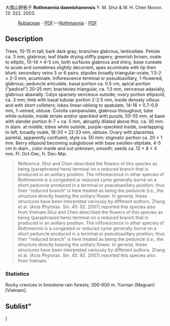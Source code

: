 大围山野栀子 **Rothmannia daweishanensis** Y. M. Shui & W. H. Chen Novon. 13: 322. 2003.

> [Rubiaceae](http://www.iplant.cn/info/Rubiaceae?t=foc) - [PDF](http://www.iplant.cn/foc/pdf/Rubiaceae.pdf)>>[Rothmannia](http://www.iplant.cn/info/Rothmannia?t=foc) - [PDF](http://www.iplant.cn/foc/pdf/Rothmannia.pdf)

## Description

Trees, 10-15 m tall; bark dark gray; branches glabrous, lenticellate. Petiole ca. 3 mm, glabrous; leaf blade drying stiffly papery, greenish brown, ovate to elliptic, 10-14 × 4-5 cm, both surfaces glabrous and shiny, base cuneate to acute and sometimes slightly decurrent, apex acuminate with tip then blunt; secondary veins 5 or 6 pairs; stipules broadly triangular-ovate, 1.5-2 × 2-3 mm, acuminate. Inflorescence terminal or pseudoaxillary, 1-flowered, glabrous; peduncle articulate, basal portion ca. 0.5 cm, apical portion (\"pedicel\") 20-25 mm; bracteoles triangular, ca. 1.5 mm, sericeous adaxially, glabrous abaxially. Calyx sparsely sericeous outside; ovary portion ellipsoid, ca. 3 mm; limb with basal tubular portion 2-2.5 mm, inside densely villous and with short colleters; lobes linear-oblong to spatulate, 14-16 × 0.7-0.9 mm, 1-veined, obtuse. Corolla campanulate, glabrous throughout; tube white outside, inside striate and/or speckled with purple, 50-55 mm, at base with slender portion 6-7 × ca. 5 mm, abruptly dilated above this, ca. 30 mm in diam. at middle; lobes white outside, purple-speckled inside, overlapping to left, broadly ovate, 18-20 × 22-23 mm, obtuse. Ovary with placentas parietal, apparently confluent; style ca. 50 mm; stigmatic portion ca. 20 × 1 mm. Berry ellipsoid becoming subglobose with base swollen-stipitate, 4-5 cm in diam., color inside and out unknown, smooth; seeds ca. 12 × 8 × 4 mm. Fl. Oct-Dec, fr. Dec-Mar.

> Reference: 
> Shui and Chen described the flowers of this species as being (paraphrased here) terminal on a reduced branch that is produced in an axillary position. The inflorescence in other species of *Rothmannia* is a congested or reduced cyme generally borne on a short peduncle produced in a terminal or pseudoaxillary position; thus their \"reduced branch\" is here treated as being the peduncle (i.e., the structure directly bearing the solitary flower. In general, these structures have been interpreted variously by different authors. Zhang et al. (Acta Phytotax. Sin. 45: 92. 2007) reported this species also from Vietnam.Shui and Chen described the flowers of this species as being (paraphrased here) terminal on a reduced branch that is produced in an axillary position. The inflorescence in other species of *Rothmannia* is a congested or reduced cyme generally borne on a short peduncle produced in a terminal or pseudoaxillary position; thus their \"reduced branch\" is here treated as being the peduncle (i.e., the structure directly bearing the solitary flower. In general, these structures have been interpreted variously by different authors. Zhang et al. (Acta Phytotax. Sin. 45: 92. 2007) reported this species also from Vietnam.

### Statistics
Rocky crevices in limestone rain forests; 300-600 m. Yunnan (Maguan) [Vietnam].

## Sublist"
}